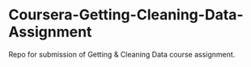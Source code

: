 # Coursera-Getting-Cleaning-Data-Assignment
Repo for submission of Getting &amp; Cleaning Data course assignment.
